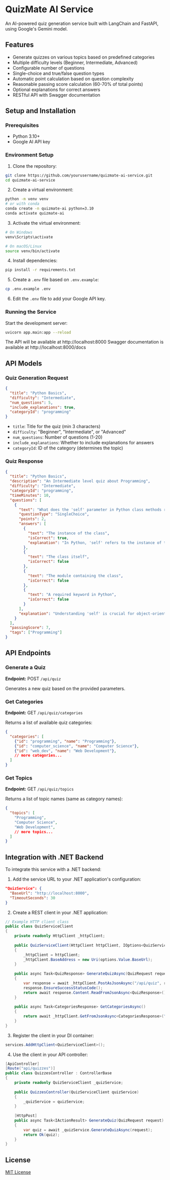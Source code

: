 # QuizMate AI Service

An AI-powered quiz generation service built with LangChain and FastAPI, using Google's Gemini model.

## Features

- Generate quizzes on various topics based on predefined categories
- Multiple difficulty levels (Beginner, Intermediate, Advanced)
- Configurable number of questions
- Single-choice and true/false question types
- Automatic point calculation based on question complexity
- Reasonable passing score calculation (60-70% of total points)
- Optional explanations for correct answers
- RESTful API with Swagger documentation

## Setup and Installation

### Prerequisites

- Python 3.10+
- Google AI API key

### Environment Setup

1. Clone the repository:
```bash
git clone https://github.com/yourusername/quizmate-ai-service.git
cd quizmate-ai-service
```

2. Create a virtual environment:
```bash
python -m venv venv
# or with conda
conda create -n quizmate-ai python=3.10
conda activate quizmate-ai
```

3. Activate the virtual environment:
```bash
# On Windows
venv\Scripts\activate

# On macOS/Linux
source venv/bin/activate
```

4. Install dependencies:
```bash
pip install -r requirements.txt
```

5. Create a `.env` file based on `.env.example`:
```bash
cp .env.example .env
```

6. Edit the `.env` file to add your Google API key.

### Running the Service

Start the development server:

```bash
uvicorn app.main:app --reload
```

The API will be available at http://localhost:8000
Swagger documentation is available at http://localhost:8000/docs

## API Models

### Quiz Generation Request

```json
{
  "title": "Python Basics",
  "difficulty": "Intermediate",
  "num_questions": 5,
  "include_explanations": true,
  "categoryId": "programming"
}
```

- `title`: Title for the quiz (min 3 characters)
- `difficulty`: "Beginner", "Intermediate", or "Advanced"
- `num_questions`: Number of questions (1-20)
- `include_explanations`: Whether to include explanations for answers
- `categoryId`: ID of the category (determines the topic)

### Quiz Response

```json
{
  "title": "Python Basics",
  "description": "An Intermediate level quiz about Programming",
  "difficulty": "Intermediate",
  "categoryId": "programming",
  "timeMinutes": 10,
  "questions": [
    {
      "text": "What does the 'self' parameter in Python class methods represent?",
      "questionType": "SingleChoice",
      "points": 2,
      "answers": [
        {
          "text": "The instance of the class",
          "isCorrect": true,
          "explanation": "In Python, 'self' refers to the instance of the class and is used to access variables and methods of the class."
        },
        {
          "text": "The class itself",
          "isCorrect": false
        },
        {
          "text": "The module containing the class",
          "isCorrect": false
        },
        {
          "text": "A required keyword in Python",
          "isCorrect": false
        }
      ],
      "explanation": "Understanding 'self' is crucial for object-oriented programming in Python."
    }
  ],
  "passingScore": 7,
  "tags": ["Programming"]
}
```

## API Endpoints

### Generate a Quiz

**Endpoint:** POST `/api/quiz`

Generates a new quiz based on the provided parameters.

### Get Categories

**Endpoint:** GET `/api/quiz/categories`

Returns a list of available quiz categories:

```json
{
  "categories": [
    {"id": "programming", "name": "Programming"},
    {"id": "computer_science", "name": "Computer Science"},
    {"id": "web_dev", "name": "Web Development"},
    // more categories...
  ]
}
```

### Get Topics

**Endpoint:** GET `/api/quiz/topics`

Returns a list of topic names (same as category names):

```json
{
  "topics": [
    "Programming", 
    "Computer Science", 
    "Web Development",
    // more topics...
  ]
}
```

## Integration with .NET Backend

To integrate this service with a .NET backend:

1. Add the service URL to your .NET application's configuration:
```json
"QuizService": {
  "BaseUrl": "http://localhost:8000",
  "TimeoutSeconds": 30
}
```

2. Create a REST client in your .NET application:
```csharp
// Example HTTP client class
public class QuizServiceClient
{
    private readonly HttpClient _httpClient;
    
    public QuizServiceClient(HttpClient httpClient, IOptions<QuizServiceOptions> options)
    {
        _httpClient = httpClient;
        _httpClient.BaseAddress = new Uri(options.Value.BaseUrl);
    }
    
    public async Task<QuizResponse> GenerateQuizAsync(QuizRequest request)
    {
        var response = await _httpClient.PostAsJsonAsync("/api/quiz", request);
        response.EnsureSuccessStatusCode();
        return await response.Content.ReadFromJsonAsync<QuizResponse>();
    }
    
    public async Task<CategoriesResponse> GetCategoriesAsync()
    {
        return await _httpClient.GetFromJsonAsync<CategoriesResponse>("/api/quiz/categories");
    }
}
```

3. Register the client in your DI container:
```csharp
services.AddHttpClient<QuizServiceClient>();
```

4. Use the client in your API controller:
```csharp
[ApiController]
[Route("api/quizzes")]
public class QuizzesController : ControllerBase
{
    private readonly QuizServiceClient _quizService;
    
    public QuizzesController(QuizServiceClient quizService)
    {
        _quizService = quizService;
    }
    
    [HttpPost]
    public async Task<IActionResult> GenerateQuiz(QuizRequest request)
    {
        var quiz = await _quizService.GenerateQuizAsync(request);
        return Ok(quiz);
    }
}
```

## License

[MIT License](LICENSE)
